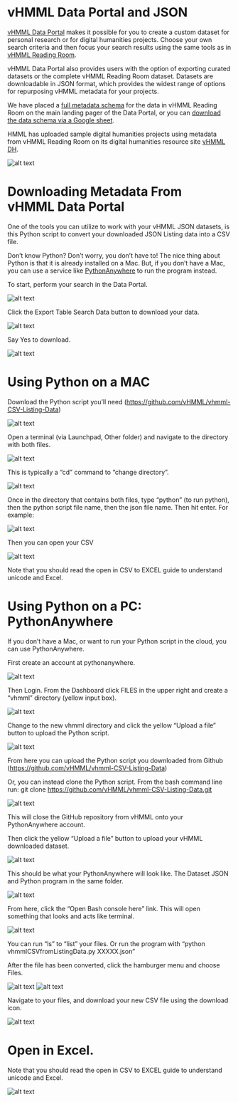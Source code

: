 # vHMML Data Portal and JSON

[vHMML Data Portal](https://www.vhmml.org/dataPortal) makes it possible for you to create a custom dataset for personal research or for digital humanities projects. Choose your own search criteria and then focus your search results using the same tools as in [vHMML Reading Room](https://www.vhmml.org/readingRoom/).

vHMML Data Portal also provides users with the option of exporting curated datasets or the complete vHMML Reading Room dataset. Datasets are downloadable in JSON format, which provides the widest range of options for repurposing vHMML metadata for your projects.

We have placed a [full metadata schema](https://www.vhmml.org/dataPortal/schema) for the data in vHMML Reading Room on the main landing pager of the Data Portal, or you can [download the data schema via a Google sheet](https://bit.ly/vHMMLSchema). 

HMML has uploaded sample digital humanities projects using metadata from vHMML Reading Room on its digital humanities resource site [vHMML DH](https://www.vhmmldh.org/).

![alt text](https://github.com/vHMML/vhmml-CSV-Listing-Data/blob/master/img/vhmml_data_portal.PNG "vHMML Data Portal")

# Downloading Metadata From vHMML Data Portal

One of the tools you can utilize to work with your vHMML JSON datasets, is this Python script to convert your downloaded JSON Listing data into a CSV file.

Don’t know Python? Don’t worry, you don’t have to! The nice thing about Python is that it is already installed on a Mac. But, if you don’t have a Mac, you can use a service like [PythonAnywhere](https://www.pythonanywhere.com) to run the program instead. 

To start, perform your search in the Data Portal.

![alt text](https://github.com/vHMML/vhmml-CSV-Listing-Data/blob/master/img/vhmml_dp_search.PNG "Search")
  
Click the Export Table Search Data button to download your data.

![alt text](https://github.com/vHMML/vhmml-CSV-Listing-Data/blob/master/img/vhmml_dp_export.PNG "Export")
  
Say Yes to download.

![alt text](https://github.com/vHMML/vhmml-CSV-Listing-Data/blob/master/img/vhmml_dp_export_confirm.PNG "Confirm")

# Using Python on a MAC

Download the Python script you’ll need (https://github.com/vHMML/vhmml-CSV-Listing-Data)

![alt text](https://github.com/vHMML/vhmml-CSV-Listing-Data/blob/master/img/dp_mac_files.png "files")

Open a terminal (via Launchpad, Other folder) and navigate to the directory with both files.

![alt text](https://github.com/vHMML/vhmml-CSV-Listing-Data/blob/master/img/dp_mac_terminal.png "Terminal")

This is typically a “cd” command to “change directory”.

![alt text](https://github.com/vHMML/vhmml-CSV-Listing-Data/blob/master/img/dp_mac_run.png "File list")

Once in the directory that contains both files, type “python” (to run python), then the python script file name, then the json file name. Then hit enter. For example:

![alt text](https://github.com/vHMML/vhmml-CSV-Listing-Data/blob/master/img/dp_mac_files_run.png "files and run")

Then you can open your CSV

![alt text](https://github.com/vHMML/vhmml-CSV-Listing-Data/blob/master/img/dp_mac_csv.png "Open CSV file")

Note that you should read the open in CSV to EXCEL guide to understand unicode and Excel.

# Using Python on a PC: PythonAnywhere

If you don’t have a Mac, or want to run your Python script in the cloud, you can use PythonAnywhere.

First create an account at pythonanywhere.

![alt text](https://github.com/vHMML/vhmml-CSV-Listing-Data/blob/master/img/pa_create_account.PNG "Create account")

Then Login. From the Dashboard click FILES in the upper right and create a “vhmml” directory (yellow input box).

![alt text](https://github.com/vHMML/vhmml-CSV-Listing-Data/blob/master/img/pa_files_new_dir.PNG "New Directory")

Change to the new vhmml directory and click the yellow “Upload a file” button to upload the Python script.

![alt text](https://github.com/vHMML/vhmml-CSV-Listing-Data/blob/master/img/pa_upload_file.PNG "Upload file")

From here you can upload the Python script you downloaded from Github (https://github.com/vHMML/vhmml-CSV-Listing-Data)

Or, you can instead clone the Python script. From the bash command line run: git clone https://github.com/vHMML/vhmml-CSV-Listing-Data.git 

![alt text](https://github.com/vHMML/vhmml-CSV-Listing-Data/blob/master/img/pa_git_clone.PNG "Git Clone")

This will close the GitHub repository from vHMML onto your PythonAnywhere account.

Then click the yellow “Upload a file” button to upload your vHMML downloaded dataset.

![alt text](https://github.com/vHMML/vhmml-CSV-Listing-Data/blob/master/img/pa_upload_python_file.PNG "Upload")

This should be what your PythonAnywhere will look like. The Dataset JSON and Python program in the same folder.

![alt text](https://github.com/vHMML/vhmml-CSV-Listing-Data/blob/master/img/pa_files_uploaded_open_bash.PNG "Files uploaded")

From here, click the “Open Bash console here” link. This will open something that looks and acts like terminal.

![alt text](https://github.com/vHMML/vhmml-CSV-Listing-Data/blob/master/img/pa_bash_run_program.PNG "Bash Command line")

You can run “ls” to “list” your files. Or run the program with “python vhmmlCSVfromListingData.py XXXXX.json”

After the file has been converted, click the hamburger menu and choose Files.

![alt text](https://github.com/vHMML/vhmml-CSV-Listing-Data/blob/master/img/pa_view_files.PNG "Files menu")
![alt text](https://github.com/vHMML/vhmml-CSV-Listing-Data/blob/master/img/pa_files_nav_dir.PNG "Navigate files")

Navigate to your files, and download your new CSV file using the download icon.

![alt text](https://github.com/vHMML/vhmml-CSV-Listing-Data/blob/master/img/pa_files_download_csv.PNG "Download CSV")

# Open in Excel.

Note that you should read the open in CSV to EXCEL guide to understand unicode and Excel.

![alt text](https://github.com/vHMML/vhmml-CSV-Listing-Data/blob/master/img/pa_view_excel.PNG "View Excel")
